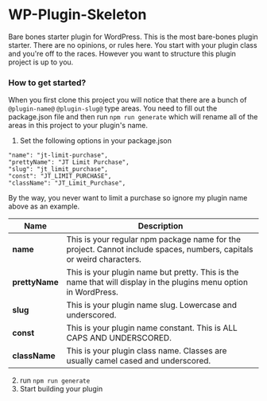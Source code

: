 # WP-Plugin-Skeleton
Bare bones starter plugin for WordPress. This is the most bare-bones plugin starter. There are no opinions, or rules here. You start with your plugin class and you're off to the races. However you want to structure this plugin project is up to you.


### How to get started?

When you first clone this project you will notice that there are a bunch of `@plugin-name@` `@plugin-slug@` type areas. You need to fill out the package.json file and then run `npm run generate` which will rename all of the areas in this project to your plugin's name.

1) Set the following options in your package.json

```
"name": "jt-limit-purchase",
"prettyName": "JT Limit Purchase",
"slug": "jt_limit_purchase",
"const": "JT_LIMIT_PURCHASE",
"className": "JT_Limit_Purchase",
```

By the way, you never want to limit a purchase so ignore my plugin name above as an example.

| Name  | Description |
| ------------- | ------------- |
| **name**  | This is your regular npm package name for the project. Cannot include spaces, numbers, capitals or weird characters.  |
| **prettyName**  | This is your plugin name but pretty. This is the name that will display in the plugins menu option in WordPress.  |
| **slug**  | This is your plugin name slug. Lowercase and underscored.  |
| **const**  | This is your plugin name constant. This is ALL CAPS AND UNDERSCORED.  |
| **className**  | This is your plugin class name. Classes are usually camel cased and underscored.  |


2) run `npm run generate`
3) Start building your plugin
